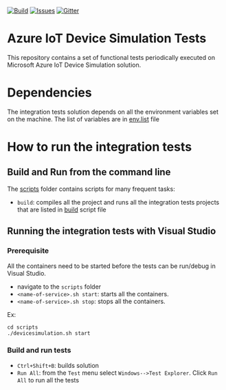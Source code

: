 [![Build][build-badge]][build-url]
[![Issues][issues-badge]][issues-url]
[![Gitter][gitter-badge]][gitter-url]

Azure IoT Device Simulation Tests
=================================

This repository contains a set of functional tests periodically executed
on Microsoft Azure IoT Device Simulation solution.

Dependencies
============

The integration tests solution depends on all the environment variables set on the machine. The list of variables are in [env.list](scripts/env.list) file

How to run the integration tests
===========================

## Build and Run from the command line

The [scripts](scripts) folder contains scripts for many frequent tasks:

* `build`: compiles all the project and runs all the integration tests projects that are listed in [build](scripts/build) script file

## Running the integration tests with Visual Studio

### Prerequisite

All the containers need to be started before the tests can be run/debug in Visual Studio.

* navigate to the `scripts` folder
* `<name-of-service>.sh start`: starts all the containers.
* `<name-of-service>.sh stop`: stops all the containers.

Ex:
```
cd scripts
./devicesimulation.sh start
```

### Build and run tests

* `Ctrl+Shift+B`: builds solution
* `Run All`: from the `Test` menu select `Windows-->Test Explorer`. Click `Run All` to run all the tests 


[build-badge]: https://img.shields.io/travis/Azure/azure-iot-pcs-remote-monitoring-dotnet-tests.svg
[build-url]: https://travis-ci.org/Azure/azure-iot-pcs-remote-monitoring-dotnet-tests
[issues-badge]: https://img.shields.io/github/issues/azure/azure-iot-pcs-remote-monitoring-dotnet-tests.svg
[issues-url]: https://github.com/azure/azure-iot-pcs-remote-monitoring-dotnet-tests/issues
[gitter-badge]: https://img.shields.io/gitter/room/azure/iot-solutions.js.svg
[gitter-url]: https://gitter.im/azure/iot-solutions
